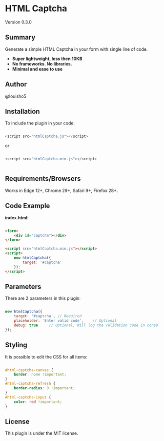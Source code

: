 # HTML Captcha

Version 0.3.0

## Summary

Generate a simple HTML Captcha in your form with single line of code. 

* <strong>Super lightweight, less then 10KB</strong><br>
* <strong>No frameworks. No libraries.</strong><br>
* <strong>Minimal and ease to use</strong><br>

## Author

@louisho5

## Installation

To include the plugin in your code:

```js script

<script src="htmlCaptcha.js"></script>

```

or


```js script

<script src="htmlCaptcha.min.js"></script>
	
```

## Requirements/Browsers

Works in Edge 12+, Chrome 29+, Safari 9+, Firefox 28+.

## Code Example

**index.html**:

```html

<form>
    <div id="captcha"></div>
</form>

<script src="htmlCaptcha.min.js"></script>
<script>
    new htmlCaptcha({
        target: '#captcha'
    });
</script>

```

## Parameters

There are 2 parameters in this plugin:

```js script

new htmlCaptcha({
    target: '#captcha',	// Required
    placeholder: 'Enter valid code',	// Optional
    debug: true		// Optional, Will log the validation code in console
});

```

## Styling

It is possible to edit the CSS for all items:

```css

#html-captcha-canvas {
    border: none !important;
}
#html-captcha-refresh {
    border-radius: 0 !important;
}
#html-captcha-input {
    color: red !important;
}

```

## License

This plugin is under the MIT license.
